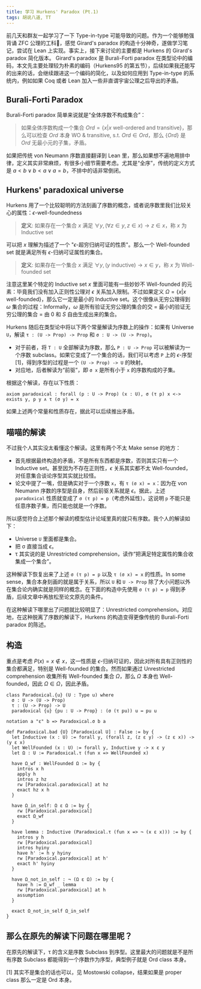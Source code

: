 ```yaml
---
title: 学习 Hurkens' Paradox (Pt.1)
tags: 胡说八道, TT
---
```


前几天和群友一起学习了一下 Type-in-type 可能导致的问题。作为一个能够勉强背诵 ZFC 公理的工科🐖，感觉 Girard's paradox 的构造十分神奇，遂做学习笔记，尝试在 Lean 上实现。事实上，接下来讨论的主要都是 Hurkens 的 Girard's paradox 简化版本。 Girard's paradox 是 Burali-Forti paradox 在类型论中的编码，本文先主要处理较为朴素的编码（Hurkens95 的第五节），后续如果我还能写的出来的话，会继续跟进这一个编码的简化，以及如何应用到 Type-in-type 的系统内，例如如果 Coq 或者 Lean 加入一些非直谓宇宙公理之后导出的矛盾。

## Burali-Forti Paradox

Burali-Forti paradox 简单来说就是“全体序数不构成集合”：

> 如果全体序数构成一个集合 $Ord = \{ x | x \text{ well-ordered and transitive} \}$，那么可以检查 $Ord$ 本身 WO & transitive, s.t. $Ord \in Ord$，那么 $\{ Ord \}$ 是 $Ord$ 无最小元的子集，矛盾。

如果把传统 von Neumann 序数直接翻译到 Lean 里，那么如果想不遍地用排中律，定义其实非常麻烦，有很多小细节需要考虑。尤其是“全序”，传统的定义方式是 $a < b \lor b < a \lor a = b$，不排中的话非常倒闭。

## Hurkens' paradoxical universe

Hurkens 用了一个比较聪明的方法刻画了序数的概念，或者说序数里我们比较关心的属性：$\epsilon$-well-foundedness

> **定义**: 如果存在一个集合 $x$ 满足 $\forall y, (\forall z \in y, z \in x) \to z \in x$，称 $x$ 为 Inductive set

可以把 $x$ 理解为描述了一个 "$\epsilon$-超穷归纳可证的性质"。那么一个 Well-founded set 就是满足所有 $\epsilon$-归纳可证属性的集合。

> **定义**: 如果存在一个集合 $x$ 满足 $\forall y, (y \text{ inductive}) \to x \in y$，称 $x$ 为 Well-founded set

注意这里某个特定的 Inductive set $x$ 里面可能有一些妙妙不 Well-founded 的元素：毕竟我们没有加入正则性公理对 $\epsilon$ 关系加入限制。不过如果定义 $\Omega = \{ x | x \text{ well-founded} \}$，那么它一定是最小的 Inductive set。这个很像从无穷公理得到 $\omega$ 集合的过程：Informally，$\omega$ 是所有验证无穷公理的集合的交 = 最小的验证无穷公理的集合 = 由 $0$ 和 $S$ 自由生成出来的集合。

Hurkens 随后在类型论中将以下两个常量解读为序数上的操作：如果有 Universe `U`，解读 `τ : (U -> Prop) -> Prop` 和 `σ : U -> (U -> Prop)`。
- 对于前者，将 `T : U` 全部解读为序数，那么 `P : U -> Prop` 可以被解读为一个序数 subclass。如果它变成了一个集合的话，我们可以考虑 `P` 上的 $\epsilon$-序型 <super>[1]</super>，得到序型的过程是一个 `(U -> Prop) -> U` 的映射。
- 对应地，后者解读为“前驱”，即 `σ x` 是所有小于 `x` 的序数构成的子集。

根据这个解读，存在以下性质：

```lean
axiom paradoxical : forall (p : U -> Prop) (x : U), σ (τ p) x <-> exists y, p y ∧ τ (σ y) = x
```

如果上述两个常量和性质存在，据此可以后续推出矛盾。

## 喵喵的解读

不过我个人其实没太看懂这个解读。这里有两个不太 Make sense 的地方：
- 首先根据最终构造的矛盾，不是所有东西都是序数，否则其实只有一个 Inductive set。甚至因为不存在正则性，$\epsilon$ 关系其实都不太 Well-founded，对任意集合谈论序型其实就比较怪。
- 论文中提了一嘴，但是确实对于一个序数 `x`，有 `τ (σ x) = x`：因为在 von Neumann 序数的序型是自身，然后前驱关系就是 $\epsilon$。据此，上述 `paradoxical` 性质就变成了 `σ (τ p) = p`（考虑外延性）。这说明 `p` 不能只是任意序数子集，而只能也就是一个序数。

所以感觉符合上述那个解读的模型估计论域里真的就只有序数。我个人的解读如下：

- Universe `U` 里面都是集合。
- 把 σ 直接当成 $\epsilon$。
- τ 其实说的是 Unrestricted comprehension，读作“把满足特定属性的集合收集成一个集合”。

这种解读下恢复出来了上述 `σ (τ p) = p` 以及 `τ (σ x) = x` 的性质。In some sense，集合本身刻画的就是属于关系，所以 `U` 和 `U -> Prop` 除了大小问题以外在集合论内确实就是同样的概念。在下面的构造中先使用 `σ (τ p) = p` 得到矛盾，后续文章中再放松至论文原先的条件。

在这种解读下哪里出了问题就比较明显了：Unrestricted comprehension。对应地，在这种脱离了序数的解读下，Hurkens 的构造变得更像传统的 Burali-Forti paradox 的陈述。 

## 构造

重点是考虑 $P(x) = x \not \in x$，这一性质是 $\epsilon$-归纳可证的，因此对所有具有正则性的集合都满足，特别是 Well-founded 的集合。然而如果通过 Unrestricted comprehension 收集所有 Well-founded 集合 $\Omega$，那么 $\Omega$ 本身也 Well-founded，因此 $\Omega \in \Omega$，因此矛盾。

```lean
class Paradoxical.{u} (U : Type u) where
  σ : U -> (U -> Prop)
  τ : (U -> Prop) -> U
  paradoxical {u} {pu : U -> Prop} : (σ (τ pu)) u ↔ pu u

notation a "ε" b => Paradoxical.σ b a

def Paradoxical.bad {U} [Paradoxical U] : False := by {
  let Inductive (x : U) := forall y, (forall z, (z ε y) -> (z ε x)) -> (y ε x)
  let WellFounded (x : U) := forall y, Inductive y -> x ε y
  let Ω : U := Paradoxical.τ (fun x => WellFounded x)

  have Ω_wf : WellFounded Ω := by {
    intros x h
    apply h
    intros z hz
    rw [Paradoxical.paradoxical] at hz
    exact hz x h
  }

  have Ω_in_self: Ω ε Ω := by {
    rw [Paradoxical.paradoxical]
    exact Ω_wf
  }

  have lemma : Inductive (Paradoxical.τ (fun x => ¬ (x ε x))) := by {
    intros y h
    rw [Paradoxical.paradoxical]
    intros hyiny
    have h' := h y hyiny
    rw [Paradoxical.paradoxical] at h'
    exact h' hyiny
  }

  have Ω_not_in_self : ¬ (Ω ε Ω) := by {
    have h := Ω_wf _ lemma
    rw [Paradoxical.paradoxical] at h
    assumption
  }

  exact Ω_not_in_self Ω_in_self
}
```

## 那么在原先的解读下问题在哪里呢？

在原先的解读下，τ 的含义是序数 Subclass 到序型。这里最大的问题就是不是所有序数 Subclass 都能得到一个序数作为序型，典型例子就是 Ord class 本身。

[1] 其实不是集合的话也可以，见 Mostowski collapse，结果如果是 proper class 那么一定是 Ord 本身。
